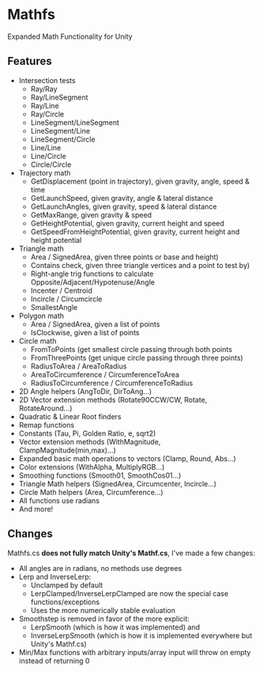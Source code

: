 # Mathfs
Expanded Math Functionality for Unity

## Features
 - Intersection tests 
   - Ray/Ray
   - Ray/LineSegment
   - Ray/Line
   - Ray/Circle
   - LineSegment/LineSegment
   - LineSegment/Line
   - LineSegment/Circle
   - Line/Line
   - Line/Circle
   - Circle/Circle
 - Trajectory math
   - GetDisplacement (point in trajectory), given gravity, angle, speed & time
   - GetLaunchSpeed, given gravity, angle & lateral distance
   - GetLaunchAngles, given gravity, speed & lateral distance
   - GetMaxRange, given gravity & speed
   - GetHeightPotential, given gravity, current height and speed
   - GetSpeedFromHeightPotential, given gravity, current height and height potential
 - Triangle math
   - Area / SignedArea, given three points or base and height)
   - Contains check, given three triangle vertices and a point to test by)
   - Right-angle trig functions to calculate Opposite/Adjacent/Hypotenuse/Angle
   - Incenter / Centroid
   - Incircle / Circumcircle
   - SmallestAngle
 - Polygon math
   - Area / SignedArea, given a list of points
   - IsClockwise, given a list of points
 - Circle math
   - FromToPoints (get smallest circle passing through both points
   - FromThreePoints (get unique circle passing through three points)
   - RadiusToArea / AreaToRadius
   - AreaToCircumference / CircumferenceToArea
   - RadiusToCircumference / CircumferenceToRadius
 - 2D Angle helpers (AngToDir, DirToAng...)
 - 2D Vector extension methods (Rotate90CCW/CW, Rotate, RotateAround...)
 - Quadratic & Linear Root finders
 - Remap functions
 - Constants (Tau, Pi, Golden Ratio, e, sqrt2)
 - Vector extension methods (WithMagnitude, ClampMagnitude(min,max)...)
 - Expanded basic math operations to vectors (Clamp, Round, Abs...)
 - Color extensions (WithAlpha, MultiplyRGB...)
 - Smoothing functions (Smooth01, SmoothCos01...)
 - Triangle Math helpers (SignedArea, Circumcenter, Incircle...)
 - Circle Math helpers (Area, Circumference...)
 - All functions use radians
 - And more!

## Changes
Mathfs.cs **does not fully match Unity's Mathf.cs**, I've made a few changes:
 - All angles are in radians, no methods use degrees
 - Lerp and InverseLerp:
   - Unclamped by default
   - LerpClamped/InverseLerpClamped are now the special case functions/exceptions
   - Uses the more numerically stable evaluation
 - Smoothstep is removed in favor of the more explicit:
   - LerpSmooth (which is how it was implemented) and
   - InverseLerpSmooth (which is how it is implemented everywhere but Unity's Mathf.cs)
 - Min/Max functions with arbitrary inputs/array input will throw on empty instead of returning 0
